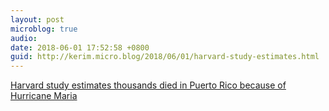 ```yaml
---
layout: post
microblog: true
audio: 
date: 2018-06-01 17:52:58 +0800
guid: http://kerim.micro.blog/2018/06/01/harvard-study-estimates.html
---
```

[Harvard study estimates thousands died in Puerto Rico because of Hurricane Maria](http://www.washingtonpost.com/national/harvard-study-estimates-thousands-died-in-puerto-rico-due-to-hurricane-maria/2018/05/29/1a82503a-6070-11e8-a4a4-c070ef53f315_story.html)
